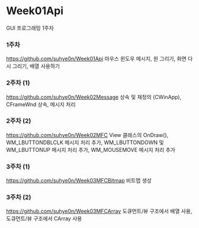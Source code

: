 # Week01Api
GUI 프로그래밍 1주차

### 1주차
https://github.com/suhye0n/Week01Api
마우스 윈도우 메시지, 원 그리기, 화면 다시 그리기, 배열 사용하기

### 2주차 (1)
https://github.com/suhye0n/Week02Message
상속 및 재정의 (CWinApp), CFrameWnd 상속, 메시지 처리

### 2주차 (2)
https://github.com/suhye0n/Week02MFC
View 클래스의 OnDraw(), WM_LBUTTONDBLCLK 메시지 처리 추가, WM_LBUTTONDOWN 및 WM_LBUTTONUP 메시지 처리 추가, WM_MOUSEMOVE 메시지 처리 추가

### 3주차 (1)
https://github.com/suhye0n/Week03MFCBitmap
비트맵 생성

### 3주차 (2)
https://github.com/suhye0n/Week03MFCArray
도큐먼트/뷰 구조에서 배열 사용, 도큐먼트/뷰 구조에서 CArray 사용

